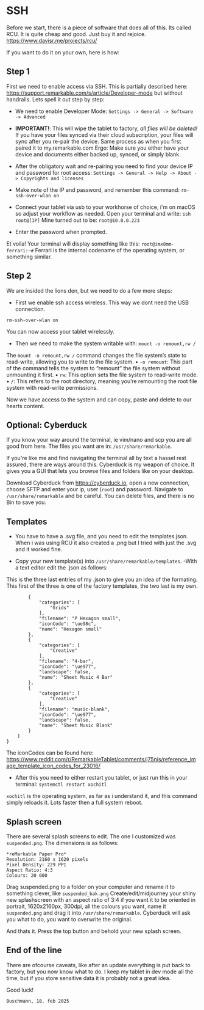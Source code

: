 # SSH
Before we start, there is a piece of software that does all of this. Its called RCU. It is quite cheap and good. Just buy it and rejoice. 
https://www.davisr.me/projects/rcu/

If you want to do it on your own, here is how:

## Step 1
First we need to enable access via SSH. This is partially described here: https://support.remarkable.com/s/article/Developer-mode but without handrails. Lets spell it out step by step:
- We need to enable Developer Mode:
`Settings -> General -> Software -> Advanced`

- **IMPORTANT!**: This will wipe the tablet to factory, _all files will be deleted!_
If you have your files synced via their cloud subscription, your files will sync after you re-pair the device. Same process as when you first paired it to my.remarkable.com
Ergo: Make sure you either have your device and documents either backed up, synced, or simply blank.

- After the obligatory wait and re-pairing you need to find your device IP and password for root access:
`Settings -> General -> Help -> About -> Copyrights and licenses`

- Make note of the IP and password, and remember this command:
`rm-ssh-over-wlan on`

- Connect your tablet via usb to your workhorse of choice, i'm on macOS so adjust your workflow as needed.
Open your terminal and write: `ssh root@[IP]`
Mine turned out to be: `root@10.0.0.223`

- Enter the password when prompted.

Et voila! Your terminal will display something like this: `root@imx8mm-ferrari:~#` 
Ferrari is the internal codename of the operating system, or something similar.

## Step 2
We are insided the lions den, but we need to do a few more steps:
- First we enable ssh access wireless. This way we dont need the USB connection. 

`rm-ssh-over-wlan on`

You can now access your tablet wirelessly. 

- Then we need to make the system writable with: `mount -o remount,rw /`

The `mount -o remount,rw /` command changes the file system’s state to read-write, allowing you to write to the file system.
	•	`-o remount`: This part of the command tells the system to “remount” the file system without unmounting it first.
	•	`rw`: This option sets the file system to read-write mode.
	•	`/`: This refers to the root directory, meaning you’re remounting the root file system with read-write permissions.

Now we have access to the system and can copy, paste and delete to our hearts content. 

## Optional: Cyberduck
If you know your way around the terminal, ie vim/nano and scp you are all good from here. The files you want are in: `/usr/share/remarkable`.

If you're like me and find navigating the terminal all by text a hassel rest assured, there are ways around this. Cyberduck is my weapon of choice. It gives you a GUI that lets you browse files and folders like on your desktop.

Download Cyberduck from https://cyberduck.io, open a new connection, choose SFTP and enter your ip, user (`root`) and password. Navigate to `/usr/share/remarkable` and be careful. You can delete files, and there is no Bin to save you.

## Templates
- You have to have a .svg file, and you need to edit the templates.json. When i was using RCU it also created a .png but I tried with just the .svg and it worked fine.

- Copy your new template(s) into `/usr/share/remarkable/templates`.
-With a text editor edit the .json as follows:

This is the three last entries of my .json to give you an idea of the formating. This first of the three is one of the factory templates, the two last is my own. 

```
        {
            "categories": [
                "Grids"
            ],
            "filename": "P Hexagon small",
            "iconCode": "\ue98c",
            "name": "Hexagon small"
        },
        {
            "categories": [
                "Creative"
            ],
            "filename": "4-bar",
            "iconCode": "\ue977",
            "landscape": false,
            "name": "Sheet Music 4 Bar"
        },
        {
            "categories": [
                "Creative"
            ],
            "filename": "music-blank",
            "iconCode": "\ue977",
            "landscape": false,
            "name": "Sheet Music Blank"
        }
    ]
}
```

The iconCodes can be found here: https://www.reddit.com/r/RemarkableTablet/comments/j75nis/reference_image_template_icon_codes_for_23016/

- After this you need to either restart you tablet, or just run this in your terminal:
`systemctl restart xochitl`

`xochitl` is the operating system, as far as i understand it, and this command simply reloads it. Lots faster then a full system reboot.

## Splash screen

There are several splash screens to edit. The one I customized was `suspended.png`. The dimensions is as follows:

```
*reMarkable Paper Pro*
Resolution: 2160 x 1620 pixels
Pixel Density: 229 PPI
Aspect Ratio: 4:3
Colours: 20 000
```

Drag suspended.png to a folder on your computer and rename it to something clever, like `suspended_bak.png`
Create/edit/midjourney your shiny new splashscreen with an aspect ratio of 3:4 if you want it to be oriented in portrait, 1620x2160px, 300dpi, all the colours you want, name it `suspended.png` and drag it into `/usr/share/remarkable`. Cyberduck will ask you what to do, you want to overwrite the original. 

And thats it. Press the top button and behold your new splash screen.

## End of the line
There are ofcourse caveats, like after an update everything is put back to factory, but you now know what to do. I keep my tablet in dev mode all the time, but if you store sensitive data it is probably not a great idea. 

Good luck!

	Buschmann, 18. feb 2025
